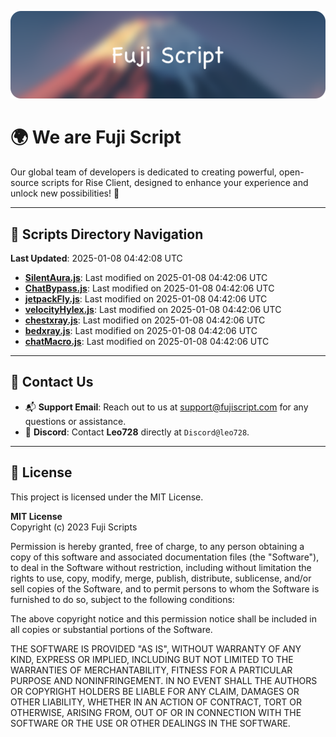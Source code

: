 ![Banner](.github/b.webp)

# 🌍 **We are Fuji Script**

Our global team of developers is dedicated to creating powerful, open-source scripts for Rise Client, designed to enhance your experience and unlock new possibilities! 🌟

---
<!-- SCRIPTS_NAVIGATION_START -->
## 📂 **Scripts Directory Navigation**

**Last Updated**: 2025-01-08 04:42:08 UTC

- **[SilentAura.js](scripts/SilentAura.js)**: Last modified on 2025-01-08 04:42:06 UTC
- **[ChatBypass.js](scripts/ChatBypass.js)**: Last modified on 2025-01-08 04:42:06 UTC
- **[jetpackFly.js](scripts/jetpackFly.js)**: Last modified on 2025-01-08 04:42:06 UTC
- **[velocityHylex.js](scripts/velocityHylex.js)**: Last modified on 2025-01-08 04:42:06 UTC
- **[chestxray.js](scripts/chestxray.js)**: Last modified on 2025-01-08 04:42:06 UTC
- **[bedxray.js](scripts/bedxray.js)**: Last modified on 2025-01-08 04:42:06 UTC
- **[chatMacro.js](scripts/chatMacro.js)**: Last modified on 2025-01-08 04:42:06 UTC

<!-- SCRIPTS_NAVIGATION_END -->

---

## 💬 **Contact Us**  
- 📬 **Support Email**: Reach out to us at [support@fujiscript.com](mailto:support@fujiscript.com) for any questions or assistance.  
- 💬 **Discord**: Contact **Leo728** directly at `Discord@leo728`.

---

## 📜 **License**

This project is licensed under the MIT License.  

**MIT License**  
Copyright (c) 2023 Fuji Scripts  

Permission is hereby granted, free of charge, to any person obtaining a copy of this software and associated documentation files (the "Software"), to deal in the Software without restriction, including without limitation the rights to use, copy, modify, merge, publish, distribute, sublicense, and/or sell copies of the Software, and to permit persons to whom the Software is furnished to do so, subject to the following conditions:  

The above copyright notice and this permission notice shall be included in all copies or substantial portions of the Software.  

THE SOFTWARE IS PROVIDED "AS IS", WITHOUT WARRANTY OF ANY KIND, EXPRESS OR IMPLIED, INCLUDING BUT NOT LIMITED TO THE WARRANTIES OF MERCHANTABILITY, FITNESS FOR A PARTICULAR PURPOSE AND NONINFRINGEMENT. IN NO EVENT SHALL THE AUTHORS OR COPYRIGHT HOLDERS BE LIABLE FOR ANY CLAIM, DAMAGES OR OTHER LIABILITY, WHETHER IN AN ACTION OF CONTRACT, TORT OR OTHERWISE, ARISING FROM, OUT OF OR IN CONNECTION WITH THE SOFTWARE OR THE USE OR OTHER DEALINGS IN THE SOFTWARE.  
